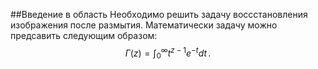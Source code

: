 ##Введение в область
Необходимо решить задачу воссстановления изображения после размытия. Математически задачу можно предсавить следующим образом:
$$
\Gamma(z) = \int_0^\infty t^{z-1}e^{-t}dt\,.
$$

